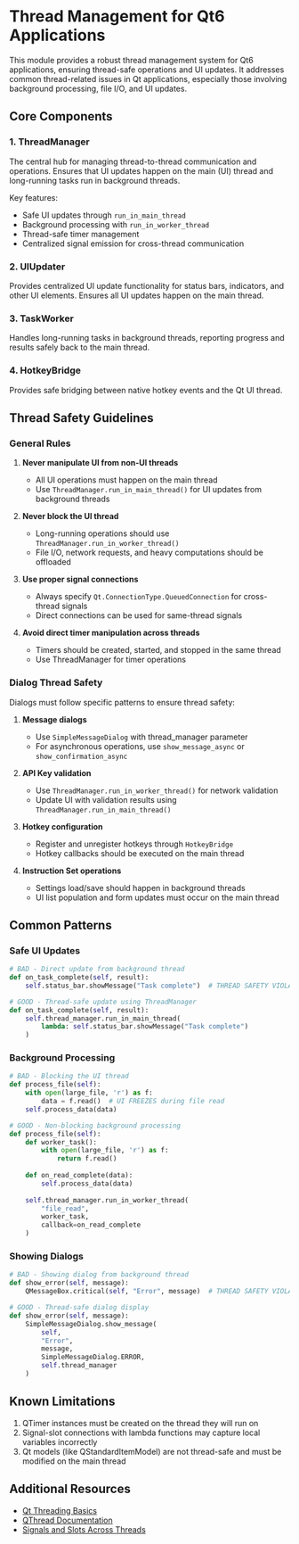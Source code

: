 # Thread Management for Qt6 Applications

This module provides a robust thread management system for Qt6 applications, ensuring thread-safe operations and UI updates. It addresses common thread-related issues in Qt applications, especially those involving background processing, file I/O, and UI updates.

## Core Components

### 1. ThreadManager

The central hub for managing thread-to-thread communication and operations. Ensures that UI updates happen on the main (UI) thread and long-running tasks run in background threads.

Key features:
- Safe UI updates through `run_in_main_thread`
- Background processing with `run_in_worker_thread`
- Thread-safe timer management
- Centralized signal emission for cross-thread communication

### 2. UIUpdater

Provides centralized UI update functionality for status bars, indicators, and other UI elements. Ensures all UI updates happen on the main thread.

### 3. TaskWorker

Handles long-running tasks in background threads, reporting progress and results safely back to the main thread.

### 4. HotkeyBridge

Provides safe bridging between native hotkey events and the Qt UI thread.

## Thread Safety Guidelines

### General Rules

1. **Never manipulate UI from non-UI threads**
   - All UI operations must happen on the main thread
   - Use `ThreadManager.run_in_main_thread()` for UI updates from background threads

2. **Never block the UI thread**
   - Long-running operations should use `ThreadManager.run_in_worker_thread()`
   - File I/O, network requests, and heavy computations should be offloaded

3. **Use proper signal connections**
   - Always specify `Qt.ConnectionType.QueuedConnection` for cross-thread signals
   - Direct connections can be used for same-thread signals

4. **Avoid direct timer manipulation across threads**
   - Timers should be created, started, and stopped in the same thread
   - Use ThreadManager for timer operations

### Dialog Thread Safety

Dialogs must follow specific patterns to ensure thread safety:

1. **Message dialogs**
   - Use `SimpleMessageDialog` with thread_manager parameter
   - For asynchronous operations, use `show_message_async` or `show_confirmation_async`

2. **API Key validation**
   - Use `ThreadManager.run_in_worker_thread()` for network validation
   - Update UI with validation results using `ThreadManager.run_in_main_thread()`

3. **Hotkey configuration**
   - Register and unregister hotkeys through `HotkeyBridge`
   - Hotkey callbacks should be executed on the main thread

4. **Instruction Set operations**
   - Settings load/save should happen in background threads
   - UI list population and form updates must occur on the main thread

## Common Patterns

### Safe UI Updates

```python
# BAD - Direct update from background thread
def on_task_complete(self, result):
    self.status_bar.showMessage("Task complete")  # THREAD SAFETY VIOLATION

# GOOD - Thread-safe update using ThreadManager
def on_task_complete(self, result):
    self.thread_manager.run_in_main_thread(
        lambda: self.status_bar.showMessage("Task complete")
    )
```

### Background Processing

```python
# BAD - Blocking the UI thread
def process_file(self):
    with open(large_file, 'r') as f:
        data = f.read()  # UI FREEZES during file read
    self.process_data(data)

# GOOD - Non-blocking background processing
def process_file(self):
    def worker_task():
        with open(large_file, 'r') as f:
            return f.read()
            
    def on_read_complete(data):
        self.process_data(data)
        
    self.thread_manager.run_in_worker_thread(
        "file_read",
        worker_task,
        callback=on_read_complete
    )
```

### Showing Dialogs

```python
# BAD - Showing dialog from background thread
def show_error(self, message):
    QMessageBox.critical(self, "Error", message)  # THREAD SAFETY VIOLATION

# GOOD - Thread-safe dialog display
def show_error(self, message):
    SimpleMessageDialog.show_message(
        self,
        "Error",
        message,
        SimpleMessageDialog.ERROR,
        self.thread_manager
    )
```

## Known Limitations

1. QTimer instances must be created on the thread they will run on
2. Signal-slot connections with lambda functions may capture local variables incorrectly
3. Qt models (like QStandardItemModel) are not thread-safe and must be modified on the main thread

## Additional Resources

- [Qt Threading Basics](https://doc.qt.io/qt-6/thread-basics.html)
- [QThread Documentation](https://doc.qt.io/qt-6/qthread.html)
- [Signals and Slots Across Threads](https://doc.qt.io/qt-6/threads-qobject.html)
